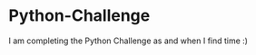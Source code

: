 Python-Challenge
================

I am completing the Python Challenge as and when I find time :)

